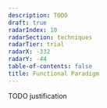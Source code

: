 ```yaml
---
description: TODO
draft: true
radarIndex: 10
radarSection: techniques
radarTier: trial
radarX: -332
radarY: -44
table-of-contents: false
title: Functional Paradigm
---
```


TODO justification
